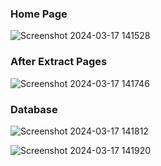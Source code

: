 ### Home Page
![Screenshot 2024-03-17 141528](https://github.com/vishwajeet1207/Extract_PDF-_pages/assets/128240302/3b372c76-bc53-4791-a5cd-7cc392d8d437)

### After Extract Pages
![Screenshot 2024-03-17 141746](https://github.com/vishwajeet1207/Extract_PDF-_pages/assets/128240302/d1d03a49-58f6-4feb-b469-0012cfce76fc)

### Database 
![Screenshot 2024-03-17 141812](https://github.com/vishwajeet1207/Extract_PDF-_pages/assets/128240302/9689274a-08ad-4051-be33-934a16ebd587)


![Screenshot 2024-03-17 141920](https://github.com/vishwajeet1207/Extract_PDF-_pages/assets/128240302/afdd147c-ef39-4918-a85c-b0eb3e669b55)
